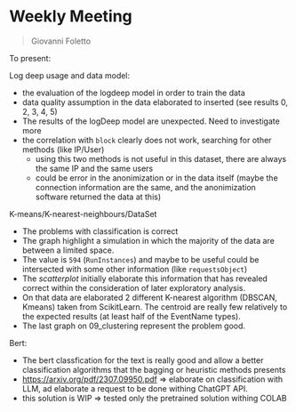 # Weekly Meeting

> Giovanni Foletto

To present:

Log deep usage and data model:

- the evaluation of the logdeep model in order to train the data
- data quality assumption in the data elaborated to inserted (see results 0, 2, 3, 4, 5)
- The results of the logDeep model are unexpected. Need to investigate more
- the correlation with `block` clearly does not work, searching for other methods (like IP/User)
    - using this two methods is not useful in this dataset, there are always the same IP and the same users
    - could be error in the anonimization or in the data itself (maybe the connection information are the same, and the anonimization software returned the data at this)


K-means/K-nearest-neighbours/DataSet

- The problems with classification is correct
- The graph highlight a simulation in which the majority of the data are between a limited space.
- The value is `594` (`RunInstances`) and maybe to be useful could be intersected with some other information (like `requestsObject`)
- The *scatterplot* initially elaborate this information that has revealed correct within the consideration of later exploratory analysis.
- On that data are elaborated 2 different K-nearest algorithm (DBSCAN, Kmeans) taken from ScikitLearn. The centroid are really few relatively to the expected results (at least half of the EventName types).
- The last graph on 09_clustering represent the problem good.

Bert:

- The bert classfication for the text is really good and allow a better classification algorithms that the bagging or heuristic methods presents
- https://arxiv.org/pdf/2307.09950.pdf => elaborate on classification with LLM, ad elaborate a request to be done withing ChatGPT API.
- this solution is WIP => tested only the pretrained solution withing COLAB 
